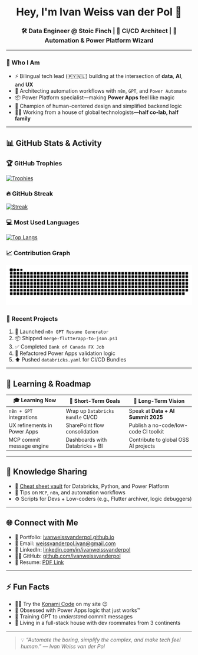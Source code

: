 

<h1 align="center">Hey, I'm Ivan Weiss van der Pol 👋</h1>
<h3 align="center">🛠 Data Engineer @ Stoic Finch | 🔁 CI/CD Architect | 🧩 Automation & Power Platform Wizard</h3>

---

### 🧠 Who I Am

* ⚡ Bilingual tech lead (🇵🇾🇳🇱) building at the intersection of **data**, **AI**, and **UX**
* 🔧 Architecting automation workflows with `n8n`, `GPT`, and `Power Automate`
* 📦 Power Platform specialist—making **Power Apps** feel like magic
* 💬 Champion of human-centered design and simplified backend logic
* 🧑‍💻 Working from a house of global technologists—**half co-lab, half family**

---

## 📊 GitHub Stats & Activity

### 🏆 GitHub Trophies

[![Trophies](https://github-profile-trophy.vercel.app/?username=IvanWeissVanDerPol\&theme=radical\&row=1\&margin-w=10\&margin-h=15)](https://github.com/ryo-ma/github-profile-trophy)

### 🔥 GitHub Streak

[![Streak](https://streak-stats.demolab.com?user=IvanWeissVanDerPol\&theme=radical\&hide_border=true)](https://git.io/streak-stats)

### 💻 Most Used Languages

[![Top Langs](https://github-readme-stats.vercel.app/api/top-langs/?username=IvanWeissVanDerPol\&layout=compact\&theme=radical)](https://github.com/anuraghazra/github-readme-stats)

### 📈 Contribution Graph

![GitHub Contribution Snake](https://raw.githubusercontent.com/Platane/snk/output/github-contribution-grid-snake-dark.svg)

### 🧠 Recent Projects

<!--START_SECTION:activity-->

1. 🎯 Launched `n8n GPT Resume Generator`
2. 📦 Shipped `merge-flutterapp-to-json.ps1`
3. ✅ Completed `Bank of Canada FX Job`
4. 🧪 Refactored Power Apps validation logic
5. ⬆️ Pushed `databricks.yaml` for CI/CD Bundles

<!--END_SECTION:activity-->

---



## 🎯 Learning & Roadmap

| 🎓 Learning Now              | 📍 Short-Term Goals               | 🧭 Long-Term Vision                   |
| ---------------------------- | --------------------------------- | ------------------------------------- |
| `n8n + GPT` integrations     | Wrap up `Databricks Bundle` CI/CD | Speak at **Data + AI Summit 2025**    |
| UX refinements in Power Apps | SharePoint flow consolidation     | Publish a no-code/low-code CI toolkit |
| MCP commit message engine    | Dashboards with Databricks + BI   | Contribute to global OSS AI projects  |

---

## 🧠 Knowledge Sharing

* 🧾 [Cheat sheet vault](https://github.com/IvanWeissVanDerPol?tab=repositories) for Databricks, Python, and Power Platform
* 📣 Tips on `MCP`, `n8n`, and automation workflows
* ⚙️ Scripts for Devs + Low-coders (e.g., Flutter archiver, logic debuggers)

---

## 🌐 Connect with Me

* 🧭 Portfolio: [ivanweissvanderpol.github.io](https://ivanweissvanderpol.github.io)
* 📧 Email: [weissvanderpol.ivan@gmail.com](mailto:weissvanderpol.ivan@gmail.com)
* 🔗 LinkedIn: [linkedin.com/in/ivanweissvanderpol](https://linkedin.com/in/ivanweissvanderpol)
* 👨‍💻 GitHub: [github.com/ivanweissvanderpol](https://github.com/ivanweissvanderpol)
* 🪪 Resume: [PDF Link](https://ivanweissvanderpol.github.io/PersonalData/ResumeIvanWeiss-2025-05.pdf)

---

## ⚡ Fun Facts

* 🧙‍♂️ Try the [Konami Code](https://cursedcode.com/konami) on my site 😉
* 🐍 Obsessed with Power Apps logic that just works™
* 🧠 Training GPT to *understand* commit messages
* 🏡 Living in a full-stack house with dev roommates from 3 continents

---

> 💡 *“Automate the boring, simplify the complex, and make tech feel human.”*
> — *Ivan Weiss van der Pol*
